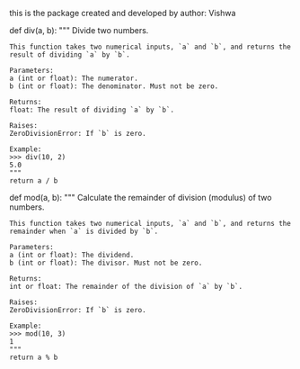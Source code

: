 this is the package created and developed by author: Vishwa

def div(a, b):
    """
    Divide two numbers.

    This function takes two numerical inputs, `a` and `b`, and returns the result of dividing `a` by `b`.

    Parameters:
    a (int or float): The numerator.
    b (int or float): The denominator. Must not be zero.

    Returns:
    float: The result of dividing `a` by `b`.

    Raises:
    ZeroDivisionError: If `b` is zero.

    Example:
    >>> div(10, 2)
    5.0
    """
    return a / b

def mod(a, b):
    """
    Calculate the remainder of division (modulus) of two numbers.

    This function takes two numerical inputs, `a` and `b`, and returns the remainder when `a` is divided by `b`.

    Parameters:
    a (int or float): The dividend.
    b (int or float): The divisor. Must not be zero.

    Returns:
    int or float: The remainder of the division of `a` by `b`.

    Raises:
    ZeroDivisionError: If `b` is zero.

    Example:
    >>> mod(10, 3)
    1
    """
    return a % b
